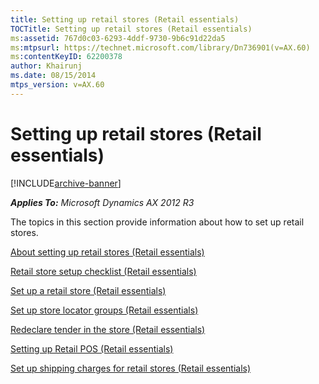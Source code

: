 ```yaml
---
title: Setting up retail stores (Retail essentials)
TOCTitle: Setting up retail stores (Retail essentials)
ms:assetid: 767d0c03-6293-4ddf-9730-9b6c91d22da5
ms:mtpsurl: https://technet.microsoft.com/library/Dn736901(v=AX.60)
ms:contentKeyID: 62200378
author: Khairunj
ms.date: 08/15/2014
mtps_version: v=AX.60
---
```


# Setting up retail stores (Retail essentials) 


[!INCLUDE[archive-banner](includes/archive-banner.md)]


_**Applies To:** Microsoft Dynamics AX 2012 R3_

The topics in this section provide information about how to set up retail stores.

[About setting up retail stores (Retail essentials)](about-setting-up-retail-stores-retail-essentials.md)

[Retail store setup checklist (Retail essentials)](retail-store-setup-checklist-retail-essentials.md)

[Set up a retail store (Retail essentials)](set-up-a-retail-store-retail-essentials.md)

[Set up store locator groups (Retail essentials)](set-up-store-locator-groups-retail-essentials.md)

[Redeclare tender in the store (Retail essentials)](redeclare-tender-in-the-store-retail-essentials.md)

[Setting up Retail POS (Retail essentials)](setting-up-retail-pos-retail-essentials.md)

[Set up shipping charges for retail stores (Retail essentials)](set-up-shipping-charges-for-retail-stores-retail-essentials.md)

  


